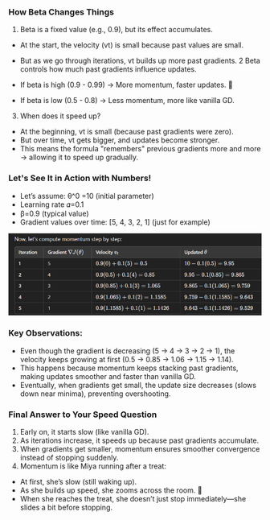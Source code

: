 ### How Beta Changes Things
1. Beta is a fixed value (e.g., 0.9), but its effect accumulates.
* At the start, the velocity (vt) is small because past values are small.
* But as we go through iterations, vt builds up more past gradients.
2 Beta controls how much past gradients influence updates.

* If beta is high (0.9 - 0.99) → More momentum, faster updates. 🚀
* If beta is low (0.5 - 0.8) → Less momentum, more like vanilla GD.
3. When does it speed up?

* At the beginning, vt is small (because past gradients were zero).
* But over time, vt gets bigger, and updates become stronger.
* This means the formula "remembers" previous gradients more and more → allowing it to speed up gradually.

### Let's See It in Action with Numbers!
* Let’s assume: θ^0 =10 (initial parameter)
* Learning rate 𝛼=0.1
* β=0.9 (typical value)
* Gradient values over time: [5, 4, 3, 2, 1] (just for example)

![](/images/image_2025-03-03_114831876.png)

### Key Observations:
* Even though the gradient is decreasing (5 → 4 → 3 → 2 → 1), the velocity keeps growing at first (0.5 → 0.85 → 1.06 → 1.15 → 1.14).
* This happens because momentum keeps stacking past gradients, making updates smoother and faster than vanilla GD.
* Eventually, when gradients get small, the update size decreases (slows down near minima), preventing overshooting.

### Final Answer to Your Speed Question
1. Early on, it starts slow (like vanilla GD).
2. As iterations increase, it speeds up because past gradients accumulate.
3. When gradients get smaller, momentum ensures smoother convergence instead of stopping suddenly.
4. Momentum is like Miya running after a treat:

* At first, she’s slow (still waking up).
* As she builds up speed, she zooms across the room. 🚀
* When she reaches the treat, she doesn’t just stop immediately—she slides a bit before stopping.
